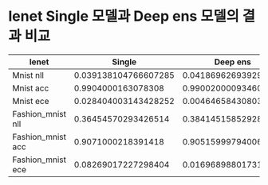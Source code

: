 # lenet Single 모델과 Deep ens 모델의 결과 비교

|lenet|Single|Deep ens|
|------|---|---|
|Mnist nll|0.039138104766607285|0.041869626939296724|
|Mnist acc|0.9904000163078308|0.9900200009346009|
|Mnist ece|0.028404003143428252|0.004646584308036006|
|Fashion_mnist nll|0.36454570293426514|0.3841451585292816|
|Fashion_mnist acc|0.9071000218391418|0.9051599979400635|
|Fashion_mnist ece|0.08269017227298404|0.016968988017313252|
